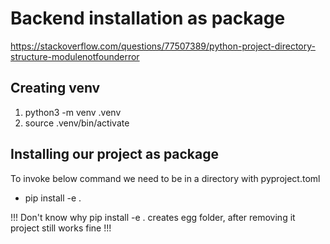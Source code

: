# Backend installation as package
https://stackoverflow.com/questions/77507389/python-project-directory-structure-modulenotfounderror

## Creating venv
1) python3 -m venv .venv
2) source .venv/bin/activate

## Installing our project as package
To invoke below command we need to be in a directory with pyproject.toml
- pip install -e .

!!! Don't know why pip install -e . creates egg folder, after removing it 
project still works fine !!!
